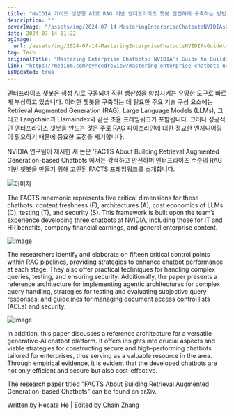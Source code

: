 ```yaml
---
title: "NVIDIA 가이드 생성형 AI로 RAG 기반 엔터프라이즈 챗봇 안전하게 구축하는 방법 마스터하기"
description: ""
coverImage: "/assets/img/2024-07-14-MasteringEnterpriseChatbotsNVIDIAsGuidetoBuildingSecureRAG-BasedChatbotswithGenerativeAI_0.png"
date: 2024-07-14 01:22
ogImage:
  url: /assets/img/2024-07-14-MasteringEnterpriseChatbotsNVIDIAsGuidetoBuildingSecureRAG-BasedChatbotswithGenerativeAI_0.png
tag: Tech
originalTitle: "Mastering Enterprise Chatbots: NVIDIA’s Guide to Building Secure RAG-Based Chatbots with Generative AI"
link: "https://medium.com/syncedreview/mastering-enterprise-chatbots-nvidias-guide-to-building-secure-rag-based-chatbots-with-af325052d805"
isUpdated: true
---
```


엔터프라이즈 챗봇은 생성 AI로 구동되며 직원 생산성을 향상시키는 유망한 도구로 빠르게 부상하고 있습니다. 이러한 챗봇을 구축하는 데 필요한 주요 기술 구성 요소에는 Retrieval Augmented Generation (RAG), Large Language Models (LLMs), 그리고 Langchain과 Llamaindex와 같은 조율 프레임워크가 포함됩니다. 그러나 성공적인 엔터프라이즈 챗봇을 만드는 것은 주로 RAG 파이프라인에 대한 정교한 엔지니어링이 필요하기 때문에 중요한 도전을 제기합니다.

NVIDIA 연구팀이 제시한 새 논문 'FACTS About Building Retrieval Augmented Generation-based Chatbots'에서는 강력하고 안전하며 엔터프라이즈 수준의 RAG 기반 챗봇을 만들기 위해 고안된 FACTS 프레임워크를 소개합니다.

![이미지](/assets/img/2024-07-14-MasteringEnterpriseChatbotsNVIDIAsGuidetoBuildingSecureRAG-BasedChatbotswithGenerativeAI_1.png)

<!-- cozy-coder - 수평 -->

<ins class="adsbygoogle"
     style="display:block"
     data-ad-client="ca-pub-4877378276818686"
     data-ad-slot="1107185301"
     data-ad-format="auto"
     data-full-width-responsive="true"></ins>

<script>
     (adsbygoogle = window.adsbygoogle || []).push({});
</script>

The FACTS mnemonic represents five critical dimensions for these chatbots: content freshness (F), architectures (A), cost economics of LLMs (C), testing (T), and security (S). This framework is built upon the team’s experience developing three chatbots at NVIDIA, including those for IT and HR benefits, company financial earnings, and general enterprise content.

![Image](/assets/img/2024-07-14-MasteringEnterpriseChatbotsNVIDIAsGuidetoBuildingSecureRAG-BasedChatbotswithGenerativeAI_2.png)

The researchers identify and elaborate on fifteen critical control points within RAG pipelines, providing strategies to enhance chatbot performance at each stage. They also offer practical techniques for handling complex queries, testing, and ensuring security. Additionally, the paper presents a reference architecture for implementing agentic architectures for complex query handling, strategies for testing and evaluating subjective query responses, and guidelines for managing document access control lists (ACLs) and security.

![Image](/assets/img/2024-07-14-MasteringEnterpriseChatbotsNVIDIAsGuidetoBuildingSecureRAG-BasedChatbotswithGenerativeAI_3.png)

<!-- cozy-coder - 수평 -->

<ins class="adsbygoogle"
     style="display:block"
     data-ad-client="ca-pub-4877378276818686"
     data-ad-slot="1107185301"
     data-ad-format="auto"
     data-full-width-responsive="true"></ins>

<script>
     (adsbygoogle = window.adsbygoogle || []).push({});
</script>

In addition, this paper discusses a reference architecture for a versatile generative-AI chatbot platform. It offers insights into crucial aspects and viable strategies for constructing secure and high-performing chatbots tailored for enterprises, thus serving as a valuable resource in the area. Through empirical evidence, it is evident that the developed chatbots are not only efficient and secure but also cost-effective.

The research paper titled "FACTS About Building Retrieval Augmented Generation-based Chatbots" can be found on arXiv.

Written by Hecate He | Edited by Chain Zhang
